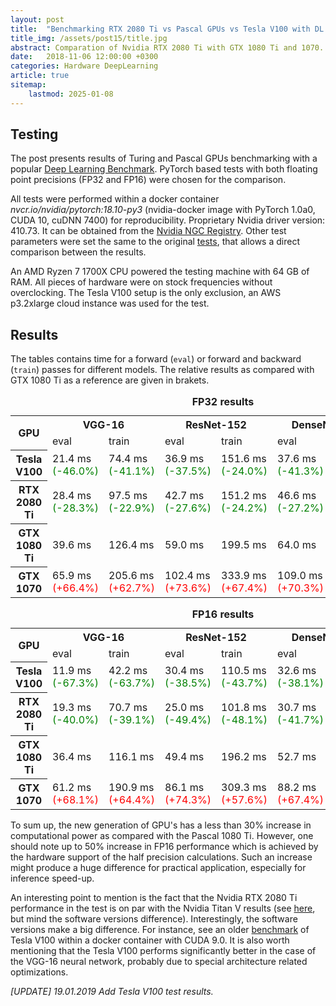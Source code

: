 ```yaml
---
layout: post
title:  "Benchmarking RTX 2080 Ti vs Pascal GPUs vs Tesla V100 with DL tasks"
title_img: /assets/post15/title.jpg
abstract: Comparation of Nvidia RTX 2080 Ti with GTX 1080 Ti and 1070.
date:   2018-11-06 12:00:00 +0300
categories: Hardware DeepLearning
article: true
sitemap:
    lastmod: 2025-01-08
---
```


## Testing
The post presents results of Turing and Pascal GPUs benchmarking with a popular [Deep Learning Benchmark][Benchmark].
PyTorch based tests with both floating point precisions (FP32 and FP16) were chosen for the comparison.

All tests were performed within a docker container _nvcr.io/nvidia/pytorch:18.10-py3_ (nvidia-docker image with PyTorch 1.0a0, CUDA 10, cuDNN 7400) for reproducibility. Proprietary Nvidia driver version: 410.73.
It can be obtained from the [Nvidia NGC Registry][NGC]. Other test parameters were set the same to the original [tests][Benchmark], that allows a direct comparison between the results.

An AMD Ryzen 7 1700X CPU powered the testing machine with 64 GB of RAM. All pieces of hardware were on stock frequencies without overclocking. The Tesla V100 setup is the only exclusion, an AWS p3.2xlarge cloud instance was used for the test.

## Results
The tables contains time for a forward (```eval```) or forward and backward (```train```) passes for different models.
The relative results as compared with GTX 1080 Ti as a reference are given in brakets.

<table style="width:100%">
  <caption><b>FP32 results</b></caption>
  <tr>
    <th rowspan="2">GPU</th>
    <th colspan="2" style="text-align:center">VGG-16</th>
    <th colspan="2" style="text-align:center">ResNet-152</th>
    <th colspan="2" style="text-align:center">DenseNet-161</th>
    <th rowspan="2">Average</th>
  </tr>
  <tr>
    <td>eval</td>
    <td>train</td>
    <td>eval</td>
    <td>train</td>
    <td>eval</td>
    <td>train</td>
  </tr>
  <tr>
  	<th>Tesla V100</th>
    <td>21.4 ms <font color="green">(-46.0%)</font></td>
    <td>74.4 ms <font color="green">(-41.1%)</font></td>
    <td>36.9 ms <font color="green">(-37.5%)</font></td>
    <td>151.6 ms <font color="green">(-24.0%)</font></td>
    <td>37.6 ms <font color="green">(-41.3%)</font></td>
    <td>156.7 ms <font color="green">(-25.5%)</font></td>
    <td><font color="green">-35.9%</font></td>
  </tr>
  <tr>
  	<th>RTX 2080 Ti</th>
    <td>28.4 ms <font color="green">(-28.3%)</font></td>
    <td>97.5 ms <font color="green">(-22.9%)</font></td>
    <td>42.7 ms <font color="green">(-27.6%)</font></td>
    <td>151.2 ms <font color="green">(-24.2%)</font></td>
    <td>46.6 ms <font color="green">(-27.2%)</font></td>
    <td>155.9 ms <font color="green">(-25.9%)</font></td>
    <td><font color="green">-26.0%</font></td>
  </tr>
  <tr>
  	<th>GTX 1080 Ti</th>
    <td>39.6 ms</td>
    <td>126.4 ms</td>
    <td>59.0 ms</td>
    <td>199.5 ms</td>
    <td>64.0 ms</td>
    <td>210.4 ms</td>
    <td><font color="black">0.0%</font></td>
  </tr>
  <tr>
  	<th>GTX 1070</th>
    <td>65.9 ms <font color="red">(+66.4%)</font></td>
    <td>205.6 ms <font color="red">(+62.7%)</font></td>
    <td>102.4 ms <font color="red">(+73.6%)</font></td>
    <td>333.9 ms <font color="red">(+67.4%)</font></td>
    <td>109.0 ms <font color="red">(+70.3%)</font></td>
    <td>348.7 ms <font color="red">(+65.7%)</font></td>
    <td><font color="red">+67.7%</font></td>
  </tr>
</table>



<table style="width:100%">
  <caption><b>FP16 results</b></caption>
  <tr>
    <th rowspan="2">GPU</th>
    <th colspan="2" style="text-align:center">VGG-16</th>
    <th colspan="2" style="text-align:center">ResNet-152</th>
    <th colspan="2" style="text-align:center">DenseNet-161</th>
    <th rowspan="2">Average</th>
  </tr>
  <tr>
    <td>eval</td>
    <td>train</td>
    <td>eval</td>
    <td>train</td>
    <td>eval</td>
    <td>train</td>
  </tr>
  <tr>
  	<th>Tesla V100</th>
    <td>11.9 ms <font color="green">(-67.3%)</font></td>
    <td>42.2 ms <font color="green">(-63.7%)</font></td>
    <td>30.4 ms <font color="green">(-38.5%)</font></td>
    <td>110.5 ms <font color="green">(-43.7%)</font></td>
    <td>32.6 ms <font color="green">(-38.1%)</font></td>
    <td>121.3 ms <font color="green">(-37.0%)</font></td>
    <td><font color="green">-48.0%</font></td>
  </tr>
  <tr>
  	<th>RTX 2080 Ti</th>
    <td>19.3 ms <font color="green">(-40.0%)</font></td>
    <td>70.7 ms <font color="green">(-39.1%)</font></td>
    <td>25.0 ms <font color="green">(-49.4%)</font></td>
    <td>101.8 ms <font color="green">(-48.1%)</font></td>
    <td>30.7 ms <font color="green">(-41.7%)</font></td>
    <td>116.4 ms <font color="green">(-39.6%)</font></td>
    <td><font color="green">-44.1%</font></td>
  </tr>
  <tr>
  	<th>GTX 1080 Ti</th>
    <td>36.4 ms</td>
    <td>116.1 ms</td>
    <td>49.4 ms</td>
    <td>196.2 ms</td>
    <td>52.7 ms</td>
    <td>192.6 ms</td>
    <td><font color="black">0.0%</font></td>
  </tr>
  <tr>
  	<th>GTX 1070</th>
    <td>61.2 ms <font color="red">(+68.1%)</font></td>
    <td>190.9 ms <font color="red">(+64.4%)</font></td>
    <td>86.1 ms <font color="red">(+74.3%)</font></td>
    <td>309.3 ms <font color="red">(+57.6%)</font></td>
    <td>88.2 ms <font color="red">(+67.4%)</font></td>
    <td>306.2 ms <font color="red">(+59.0%)</font></td>
    <td><font color="red">+65.1%</font></td>
  </tr>
</table>


To sum up, the new generation of GPU's has a less than 30% increase in computational power as compared with the Pascal 1080 Ti. However, one should note up to 50% increase in FP16 performance which is achieved by the hardware support of the half precision calculations. Such an increase might produce a huge difference for practical application, especially for inference speed-up.

An interesting point to mention is the fact that the Nvidia RTX 2080 Ti performance in the test is on par with the Nvidia Titan V results (see [here][Benchmark], but mind the software versions difference).
Interestingly, the software versions make a big difference. For instance, see an older [benchmark][Benchmark] of Tesla V100 within a docker container with CUDA 9.0.
It is also worth mentioning that the Tesla V100 performs significantly better in the case of the VGG-16 neural network, probably due to special architecture related optimizations.

_[UPDATE] 19.01.2019 Add Tesla V100 test results._

[Benchmark]: https://github.com/u39kun/deep-learning-benchmark
[NGC]: https://ngc.nvidia.com
